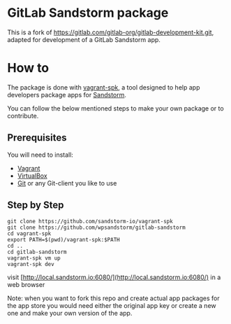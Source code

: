 GitLab Sandstorm package
===========================

This is a fork of https://gitlab.com/gitlab-org/gitlab-development-kit.git,
adapted for development of a GitLab Sandstorm app.

# How to

The package is done with [vagrant-spk](https://github.com/sandstorm-io/vagrant-spk), a tool designed to help app developers package apps for [Sandstorm](https://sandstorm.io).

You can follow the below mentioned steps to make your own package or to contribute.

## Prerequisites

You will need to install:
- [Vagrant](https://www.vagrantup.com/)
- [VirtualBox](https://www.virtualbox.org/wiki/Downloads)
- [Git](https://git-scm.com/downloads) or any Git-client you like to use

## Step by Step

```
git clone https://github.com/sandstorm-io/vagrant-spk
git clone https://github.com/wpsandstorm/gitlab-sandstorm
cd vagrant-spk
export PATH=$(pwd)/vagrant-spk:$PATH
cd ..
cd gitlab-sandstorm
vagrant-spk vm up
vagrant-spk dev
```

visit [http://local.sandstorm.io:6080/](http://local.sandstorm.io:6080/) in a web browser

Note: when you want to fork this repo and create actual app packages for the app store you would need either the original app key or create a new one and make your own version of the app.
